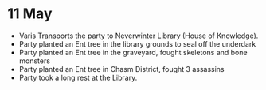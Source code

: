 # 11 May

- Varis Transports the party to Neverwinter Library (House of Knowledge).
- Party planted an Ent tree in the library grounds to seal off the underdark
- Party planted an Ent tree in the graveyard, fought skeletons and bone monsters
- Party planted an Ent tree in Chasm District, fought 3 assassins 
- Party took a long rest at the Library.
